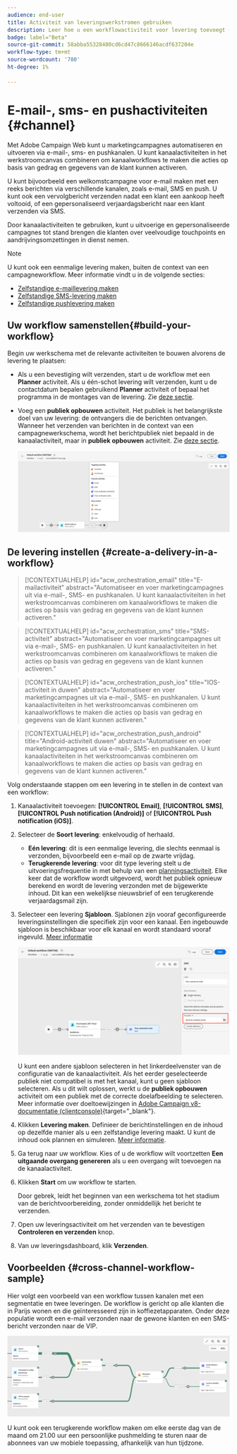 ```yaml
---
audience: end-user
title: Activiteit van leveringswerkstromen gebruiken
description: Leer hoe u een workflowactiviteit voor levering toevoegt (E-mail, push, SMS)
badge: label="Beta"
source-git-commit: 58abba55328480cd6cd47c8666146acdf637204e
workflow-type: tm+mt
source-wordcount: '780'
ht-degree: 1%

---
```



# E-mail-, sms- en pushactiviteiten {#channel}

Met Adobe Campaign Web kunt u marketingcampagnes automatiseren en uitvoeren via e-mail-, sms- en pushkanalen. U kunt kanaalactiviteiten in het werkstroomcanvas combineren om kanaalworkflows te maken die acties op basis van gedrag en gegevens van de klant kunnen activeren.

U kunt bijvoorbeeld een welkomstcampagne voor e-mail maken met een reeks berichten via verschillende kanalen, zoals e-mail, SMS en push. U kunt ook een vervolgbericht verzenden nadat een klant een aankoop heeft voltooid, of een gepersonaliseerd verjaardagsbericht naar een klant verzenden via SMS.

Door kanaalactiviteiten te gebruiken, kunt u uitvoerige en gepersonaliseerde campagnes tot stand brengen die klanten over veelvoudige touchpoints en aandrijvingsomzettingen in dienst nemen.

>[!NOTE]
>
>U kunt ook een eenmalige levering maken, buiten de context van een campagneworkflow. Meer informatie vindt u in de volgende secties:
>* [Zelfstandige e-maillevering maken](../../email/create-email.md)
>* [Zelfstandige SMS-levering maken](../../sms/create-sms.md)
>* [Zelfstandige pushlevering maken](../../push/create-push.md)

## Uw workflow samenstellen{#build-your-workflow}

Begin uw werkschema met de relevante activiteiten te bouwen alvorens de levering te plaatsen:

* Als u een bevestiging wilt verzenden, start u de workflow met een **Planner** activiteit. Als u één-schot levering wilt verzenden, kunt u de contactdatum bepalen gebruikend **Planner** activiteit of bepaal het programma in de montages van de levering. Zie [deze sectie](scheduler.md).

* Voeg een **publiek opbouwen** activiteit. Het publiek is het belangrijkste doel van uw levering: de ontvangers die de berichten ontvangen. Wanneer het verzenden van berichten in de context van een campagnewerkschema, wordt het berichtpubliek niet bepaald in de kanaalactiviteit, maar in **publiek opbouwen** activiteit. Zie [deze sectie](build-audience.md).

  ![](../../msg/assets/add-delivery-in-wf.png)

## De levering instellen {#create-a-delivery-in-a-workflow}


>[!CONTEXTUALHELP]
>id="acw_orchestration_email"
>title="E-mailactiviteit"
>abstract="Automatiseer en voer marketingcampagnes uit via e-mail-, SMS- en pushkanalen. U kunt kanaalactiviteiten in het werkstroomcanvas combineren om kanaalworkflows te maken die acties op basis van gedrag en gegevens van de klant kunnen activeren."


>[!CONTEXTUALHELP]
>id="acw_orchestration_sms"
>title="SMS-activiteit"
>abstract="Automatiseer en voer marketingcampagnes uit via e-mail-, SMS- en pushkanalen. U kunt kanaalactiviteiten in het werkstroomcanvas combineren om kanaalworkflows te maken die acties op basis van gedrag en gegevens van de klant kunnen activeren."


>[!CONTEXTUALHELP]
>id="acw_orchestration_push_ios"
>title="IOS-activiteit in duwen"
>abstract="Automatiseer en voer marketingcampagnes uit via e-mail-, SMS- en pushkanalen. U kunt kanaalactiviteiten in het werkstroomcanvas combineren om kanaalworkflows te maken die acties op basis van gedrag en gegevens van de klant kunnen activeren."


>[!CONTEXTUALHELP]
>id="acw_orchestration_push_android"
>title="Android-activiteit duwen"
>abstract="Automatiseer en voer marketingcampagnes uit via e-mail-, SMS- en pushkanalen. U kunt kanaalactiviteiten in het werkstroomcanvas combineren om kanaalworkflows te maken die acties op basis van gedrag en gegevens van de klant kunnen activeren."

Volg onderstaande stappen om een levering in te stellen in de context van een workflow:

1. Kanaalactiviteit toevoegen: **[!UICONTROL Email]**, **[!UICONTROL SMS]**, **[!UICONTROL Push notification (Android)]** of **[!UICONTROL Push notification (iOS)]**.

1. Selecteer de **Soort levering**: enkelvoudig of herhaald.

   * **Eén levering**: dit is een eenmalige levering, die slechts eenmaal is verzonden, bijvoorbeeld een e-mail op de zwarte vrijdag.
   * **Terugkerende levering**: voor dit type levering stelt u de uitvoeringsfrequentie in met behulp van een [planningsactiviteit](scheduler.md). Elke keer dat de workflow wordt uitgevoerd, wordt het publiek opnieuw berekend en wordt de levering verzonden met de bijgewerkte inhoud. Dit kan een wekelijkse nieuwsbrief of een terugkerende verjaardagsmail zijn.

1. Selecteer een levering **Sjabloon**. Sjablonen zijn vooraf geconfigureerde leveringsinstellingen die specifiek zijn voor een kanaal. Een ingebouwde sjabloon is beschikbaar voor elk kanaal en wordt standaard vooraf ingevuld. [Meer informatie](../../msg/delivery-template.md)

   ![](../assets/delivery-activity-in-wf.png)


   U kunt een andere sjabloon selecteren in het linkerdeelvenster van de configuratie van de kanaalactiviteit. Als het eerder geselecteerde publiek niet compatibel is met het kanaal, kunt u geen sjabloon selecteren. Als u dit wilt oplossen, werkt u de **publiek opbouwen** activiteit om een publiek met de correcte doelafbeelding te selecteren. Meer informatie over doeltoewijzingen in [Adobe Campaign v8-documentatie (clientconsole)](https://experienceleague.adobe.com/docs/campaign/campaign-v8/audience/add-profiles/target-mappings.html){target="_blank"}.

1. Klikken **Levering maken**. Definieer de berichtinstellingen en de inhoud op dezelfde manier als u een zelfstandige levering maakt. U kunt de inhoud ook plannen en simuleren. [Meer informatie](../../msg/gs-messages.md).

1. Ga terug naar uw workflow. Kies of u de workflow wilt voortzetten **Een uitgaande overgang genereren** als u een overgang wilt toevoegen na de kanaalactiviteit.

1. Klikken **Start** om uw workflow te starten.

   Door gebrek, leidt het beginnen van een werkschema tot het stadium van de berichtvoorbereiding, zonder onmiddellijk het bericht te verzenden.

1. Open uw leveringsactiviteit om het verzenden van te bevestigen **Controleren en verzenden** knop.

1. Van uw leveringsdashboard, klik **Verzenden**.

## Voorbeelden {#cross-channel-workflow-sample}

Hier volgt een voorbeeld van een workflow tussen kanalen met een segmentatie en twee leveringen. De workflow is gericht op alle klanten die in Parijs wonen en die geïnteresseerd zijn in koffiezetapparaten. Onder deze populatie wordt een e-mail verzonden naar de gewone klanten en een SMS-bericht verzonden naar de VIP.

![](../assets/workflow-channel-example.png)
<!--
description, which use case you can perform (common other activities that you can link before of after the activity)

how to add and configure the activity

example of a configured activity within a workflow
The Email delivery activity allows you to configure the sending an email in a workflow. 

-->

U kunt ook een terugkerende workflow maken om elke eerste dag van de maand om 21.00 uur een persoonlijke pushmelding te sturen naar de abonnees van uw mobiele toepassing, afhankelijk van hun tijdzone.

<!-- Scheduled emails available?

This can be a single send email and sent just once, or it can be a recurring email.
* Single send emails are standard emails, sent once.
* Recurring emails allow you to send the same email multiple times to different targets over a defined period. You can aggregate the deliveries per period in order to get reports that correspond to your needs.

When linked to a scheduler, you can define recurring emails.
Email recipients are defined upstream of the activity in the same workflow, via an Audience targeting activity.

-->


<!--The message preparation is triggered according to the workflow execution parameters. From the message dashboard, you can select whether to request or not a manual confirmation to send the message (required by default). You can start the workflow manually or place a scheduler activity in the workflow to automate execution.-->
